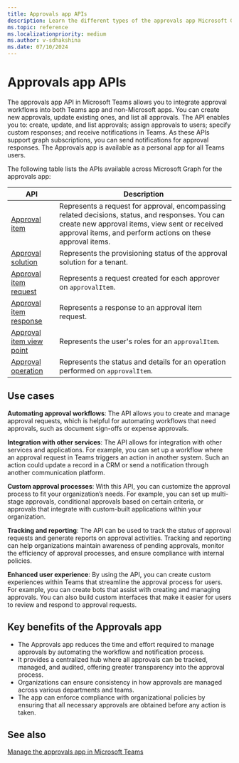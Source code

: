 ```yaml
---
title: Approvals app APIs
description: Learn the different types of the approvals app Microsoft Graph APIs for personal and non-Microsoft apps, its use cases, and benefits.
ms.topic: reference
ms.localizationpriority: medium
ms.author: v-sdhakshina
ms.date: 07/10/2024
---
```


# Approvals app APIs

The approvals app API in Microsoft Teams allows you to integrate approval workflows into both Teams app and non-Microsoft apps. You can create new approvals, update existing ones, and list all approvals. The API enables you to: create, update, and list approvals; assign approvals to users; specify custom responses; and receive notifications in Teams. As these APIs support graph subscriptions, you can send notifications for approval responses. The Approvals app is available as a personal app for all Teams users.

The following table lists the APIs available across Microsoft Graph for the approvals app:

| API | Description |
| ---- | ---- |
| [Approval item](/graph/api/resources/approvalitem?view=graph-rest-beta&preserve-view=true) | Represents a request for approval, encompassing related decisions, status, and responses. You can create new approval items, view sent or received approval items, and perform actions on these approval items. |
| [Approval solution](/graph/api/resources/approvalsolution?view=graph-rest-beta&preserve-view=true) | Represents the provisioning status of the approval solution for a tenant. |
| [Approval item request](/graph/api/resources/approvalitemrequest?view=graph-rest-beta&preserve-view=true) | Represents a request created for each approver on `approvalItem`. |
| [Approval item response](/graph/api/resources/approvalitemresponse?view=graph-rest-beta&preserve-view=true) | Represents a response to an approval item request. |
| [Approval item view point](/graph/api/resources/approvalitemviewpoint?view=graph-rest-beta&preserve-view=true) |Represents the user's roles for an `approvalItem`.|
| [Approval operation](/graph/api/resources/approvaloperation?view=graph-rest-beta&preserve-view=true) | Represents the status and details for an operation performed on `approvalItem`.|

## Use cases

**Automating approval workflows**: The API allows you to create and manage approval requests, which is helpful for automating workflows that need approvals, such as document sign-offs or expense approvals.

**Integration with other services**: The API allows for integration with other services and applications. For example, you can set up a workflow where an approval request in Teams triggers an action in another system. Such an action could update a record in a CRM or send a notification through another communication platform.

**Custom approval processes**: With this API, you can customize the approval process to fit your organization’s needs. For example, you can set up multi-stage approvals, conditional approvals based on certain criteria, or approvals that integrate with custom-built applications within your organization.

**Tracking and reporting**: The API can be used to track the status of approval requests and generate reports on approval activities. Tracking and reporting can help organizations maintain awareness of pending approvals, monitor the efficiency of approval processes, and ensure compliance with internal policies.

**Enhanced user experience**: By using the API, you can create custom experiences within Teams that streamline the approval process for users. For example, you can create bots that assist with creating and managing approvals. You can also build custom interfaces that make it easier for users to review and respond to approval requests.

## Key benefits of the Approvals app

* The Approvals app reduces the time and effort required to manage approvals by automating the workflow and notification process.
* It provides a centralized hub where all approvals can be tracked, managed, and audited, offering greater transparency into the approval process.
* Organizations can ensure consistency in how approvals are managed across various departments and teams.
* The app can enforce compliance with organizational policies by ensuring that all necessary approvals are obtained before any action is taken.

## See also

[Manage the approvals app in Microsoft Teams](/microsoftteams/approval-admin)